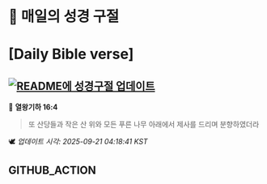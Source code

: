 # 🙏 매일의 성경 구절
# [Daily Bible verse]
## [![README에 성경구절 업데이트](https://github.com/DONGSUKA/first_test/actions/workflows/update-readme-bible.yml/badge.svg)](https://github.com/DONGSUKA/first_test/actions/workflows/update-readme-bible.yml)
<!-- START_BIBLE_VERSE -->
📖 **열왕기하 16:4**
> 또 산당들과 작은 산 위와 모든 푸른 나무 아래에서 제사를 드리며 분향하였더라

🕊️ _업데이트 시각: 2025-09-21 04:18:41 KST_
  <!-- END_BIBLE_VERSE -->
## GITHUB_ACTION
